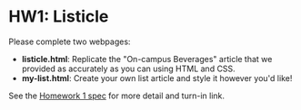 # HW1: Listicle

Please complete two webpages:
- **listicle.html**: Replicate the "On-campus Beverages" article that we provided as accurately as you can using HTML and CSS.
- **my-list.html**: Create your own list article and style it however you'd like!

See the [Homework 1 spec](http://web.stanford.edu/class/cs193x/homework/1-listicle) for more detail and turn-in link.

